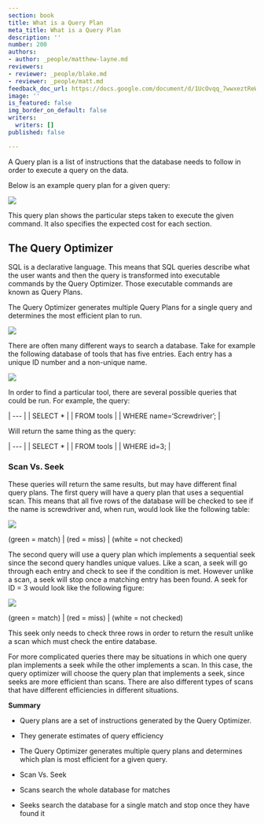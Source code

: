 ```yaml
---
section: book
title: What is a Query Plan
meta_title: What is a Query Plan
description: ''
number: 200
authors:
- author: _people/matthew-layne.md
reviewers:
- reviewer: _people/blake.md
- reviewer: _people/matt.md
feedback_doc_url: https://docs.google.com/document/d/1UcOvqq_7wwxeztReW9WIBY8cJpvCapQtqYfe54JzDmc/edit?usp=sharing
image: ''
is_featured: false
img_border_on_default: false
writers:
  writers: []
published: false

---
```

A Query plan is a list of instructions that the database needs to follow in order to execute a query on the data.

Below is an example query plan for a given query:

![](https://assets.website-files.com/5c197923e5851742d9bc835d/5ce86292f2b08ae70d5731de_qRM2X36gw8ihj_kBHkkfS4DhNkJPztGjxX3j8QtBU4-6ifm7S0iGQB4EcmyCXQYKZfqW7jthCtcxGAc3zcDw9sCb5eOY0muSdQUkRGCa8xFFwlikfTR1gwto4y2J5aeeRWh69SYC.png)

This query plan shows the particular steps taken to execute the given command. It also specifies the expected cost for each section.

## **The Query Optimizer**

SQL is a declarative language. This means that SQL queries describe what the user wants and then the query is transformed into executable commands by the Query Optimizer. Those executable commands are known as Query Plans.

The Query Optimizer generates multiple Query Plans for a single query and determines the most efficient plan to run.

![](https://assets.website-files.com/5c197923e5851742d9bc835d/5ce8629333443b8418b58813_kQIAUxFdhTnk_C6dYPVmlSsOMIsgHgxxNyxoEMvSKgvchrl5N2lTxEJMai-do1xO_n4fMCm1-2TaLiPSXbLZc61yPzKHE3Mrbvsbv7eOj0L_f8tPmT96JVhUvk84KhozeFJlOYbl.png)

There are often many different ways to search a database. Take for example the following database of tools that has five entries. Each entry has a unique ID number and a non-unique name.

![](https://assets.website-files.com/5c197923e5851742d9bc835d/5ce8629389a7490df53ae4f2_4VcXl-sdbEJANl7vXNv5OtYKhl6f39pnj2COd6ObKMvr2sDvpHbweVgZnkIawpBqyNXH_VBt3AgaKETu95vIiy_j-vkdD_JmMmpTWiopjlE8oAapqQ5y6TfP1U_oNKqrLJ9CvoPz.png)

In order to find a particular tool, there are several possible queries that could be run. For example, the query:

| --- |
| SELECT * |
| FROM tools |
| WHERE name=‘Screwdriver’; |

Will return the same thing as the query:

| --- |
| SELECT * |
| FROM tools |
| WHERE id=3; |

### **Scan Vs. Seek**

These queries will return the same results, but may have different final query plans. The first query will have a query plan that uses a sequential scan. This means that all five rows of the database will be checked to see if the name is screwdriver and, when run, would look like the following table:

![](https://assets.website-files.com/5c197923e5851742d9bc835d/5ce8629366d5e118330fd823_IqN_hPbLNGKtEKB-4Q7DtM_jZo7jK3Z35NhIxd2GR0CDMuaZy27b5Z13Xf2ub4aqf81PaHWEAHvCDtN_CKcuPVXtDf8ivBb7qMoER8TIBqexHbnKP3trhW04edquKGL_wQI7jvsM.png)

(green = match) | (red = miss) | (white = not checked)

The second query will use a query plan which implements a sequential seek since the second query handles unique values. Like a scan, a seek will go through each entry and check to see if the condition is met. However unlike a scan, a seek will stop once a matching entry has been found. A seek for ID = 3 would look like the following figure:

![](https://assets.website-files.com/5c197923e5851742d9bc835d/5ce8629366d5e150f90fd824_DE_jxE2rNZDs5bP0oBWG8rIsCDFGEVWLmqES23ECGeKyLJlNfRcUoNBhcsGOERNvmdv57-hz9k-reD_3YwU_LeyfNI0u3h6wt5ZLh8ySPHTQPvTeE-oTakUaMdUvJyi7hNEjUZ6O.png)

(green = match) | (red = miss) | (white = not checked)

This seek only needs to check three rows in order to return the result unlike a scan which must check the entire database.

For more complicated queries there may be situations in which one query plan implements a seek while the other implements a scan. In this case, the query optimizer will choose the query plan that implements a seek, since seeks are more efficient than scans. There are also different types of scans that have different efficiencies in different situations.

**Summary**

* Query plans are a set of instructions generated by the Query Optimizer.


* They generate estimates of query efficiency


* The Query Optimizer generates multiple query plans and determines which plan is most efficient for a given query.
* Scan Vs. Seek


* Scans search the whole database for matches
* Seeks search the database for a single match and stop once they have found it